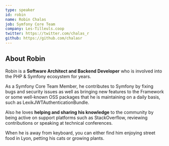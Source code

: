 ```yaml
---
type: speaker
id: robin
name: Robin Chalas
job: Symfony Core Team
company: Les-Tilleuls.coop
twitter: https://twitter.com/chalas_r
github: https://github.com/chalasr
---
```


## About Robin

Robin is a **Software Architect and Backend Developer** who is involved into the PHP & Symfony ecosystem for years.

As a Symfony Core Team Member, he contributes to Symfony by fixing bugs and security issues as well as bringing new features to the Framework or some well-known OSS packages that he is maintaining on a daily basis, such as LexikJWTAuthenticationBundle.

Also he loves **helping and sharing his knowledge** to the community by being active on support platforms such as StackOverflow, reviewing contributions or speaking at technical conferences.

When he is away from keyboard, you can either find him enjoying street food in Lyon, petting his cats or growing plants.
